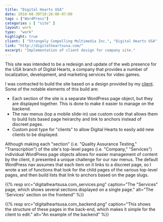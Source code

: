 ```yaml
---
title: "Digital Hearts USA"
date: 2018-08-30T18:26:06-07:00
tags : ["WordPress"]
categories : [ "site" ]
layout: work
type:  "work"
highlight: true
client: [ "Strangely Compelling Multimedia Inc.", "Digital Hearts USA" ]
link: "http://digitalheartsusa.com/"
excerpt: "Implementation of client design for company site."
---
```


This site was intended to be a redesign and update of the web presence for the USA branch of Digital Hearts, a company that provides a number of localization, development, and marketing services for video games. 

I was contracted to build the site based on a design provided by my [client](http://scmedia.com). Some of the notable elements of this build are:

- Each section of the site is a separate WordPress page object, but they are displayed together. This is done to make it easier to manage on the backend.
- The nav menus (top a mobile slide-in) use custom code that allows them to build lists based page heirarchy and link to anchors instead of discreet pages.
- Custom post type for "clients" to allow Digital Hearts to easily add new clients to be displayed.

Although making each "section" (i.e. "Quality Assurance Testing," "Transcription") of the site's top-level pages (i.e. "Company," "Services") individual WordPress page objects allows for easier management of content by the client, it presented a unique challenge for our nav menus. The default WordPress nav assumes that each item on it links to a discreet page, so I wrote a set of functions that look for the child pages of the various top-level pages, and then build lists that link to anchors based on the page slugs. 

{{% resp src="digitalheartsusa.com_services.png" caption="The \"Services\" page, which shows several sections displayed on a single page." alt="The 'Services' section on the frontend" %}}

{{% resp src="digitalheartsusa.com_backend.png" caption="This shows the structure of these pages in the back-end, which makes it simple for the client to edit." alt="An example of the backend" %}}